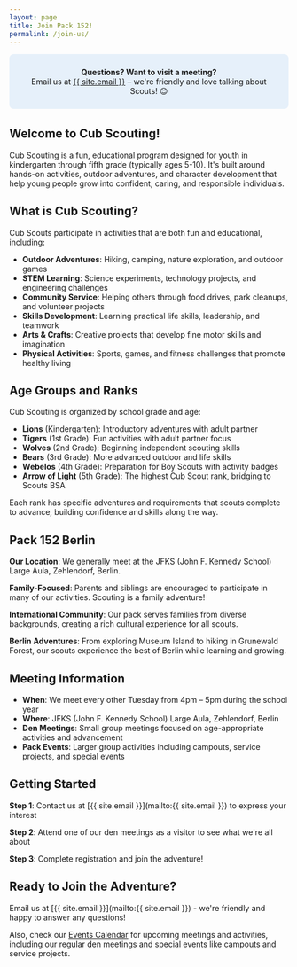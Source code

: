 ```yaml
---
layout: page
title: Join Pack 152!
permalink: /join-us/
---
```


<div style="background-color: #e6f0fa; padding: 1.5rem; border-radius: 8px; margin-bottom: 2rem; text-align: center;">
<strong>Questions? Want to visit a meeting?</strong><br>
Email us at <a href="mailto:{{ site.email }}">{{ site.email }}</a> – we're friendly and love talking about Scouts! 😊
</div>

## Welcome to Cub Scouting!

Cub Scouting is a fun, educational program designed for youth in kindergarten through fifth grade (typically ages 5-10). It's built around hands-on activities, outdoor adventures, and character development that help young people grow into confident, caring, and responsible individuals.

## What is Cub Scouting?

Cub Scouts participate in activities that are both fun and educational, including:
- **Outdoor Adventures**: Hiking, camping, nature exploration, and outdoor games
- **STEM Learning**: Science experiments, technology projects, and engineering challenges  
- **Community Service**: Helping others through food drives, park cleanups, and volunteer projects
- **Skills Development**: Learning practical life skills, leadership, and teamwork
- **Arts & Crafts**: Creative projects that develop fine motor skills and imagination
- **Physical Activities**: Sports, games, and fitness challenges that promote healthy living

## Age Groups and Ranks

Cub Scouting is organized by school grade and age:

- **Lions** (Kindergarten): Introductory adventures with adult partner
- **Tigers** (1st Grade): Fun activities with adult partner focus
- **Wolves** (2nd Grade): Beginning independent scouting skills
- **Bears** (3rd Grade): More advanced outdoor and life skills  
- **Webelos** (4th Grade): Preparation for Boy Scouts with activity badges
- **Arrow of Light** (5th Grade): The highest Cub Scout rank, bridging to Scouts BSA

Each rank has specific adventures and requirements that scouts complete to advance, building confidence and skills along the way.

## Pack 152 Berlin

**Our Location**: We generally meet at the JFKS (John F. Kennedy School) Large Aula, Zehlendorf, Berlin.

**Family-Focused**: Parents and siblings are encouraged to participate in many of our activities. Scouting is a family adventure!

**International Community**: Our pack serves families from diverse backgrounds, creating a rich cultural experience for all scouts.

**Berlin Adventures**: From exploring Museum Island to hiking in Grunewald Forest, our scouts experience the best of Berlin while learning and growing.

## Meeting Information

- **When**: We meet every other Tuesday from 4pm – 5pm during the school year
- **Where**: JFKS (John F. Kennedy School) Large Aula, Zehlendorf, Berlin
- **Den Meetings**: Small group meetings focused on age-appropriate activities and advancement
- **Pack Events**: Larger group activities including campouts, service projects, and special events

## Getting Started

**Step 1**: Contact us at [{{ site.email }}](mailto:{{ site.email }}) to express your interest

**Step 2**: Attend one of our den meetings as a visitor to see what we're all about

**Step 3**: Complete registration and join the adventure!

## Ready to Join the Adventure?

Email us at [{{ site.email }}](mailto:{{ site.email }}) - we're friendly and happy to answer any questions!

Also, check our [Events Calendar](/events/) for upcoming meetings and activities, including our regular den meetings and special events like campouts and service projects.
